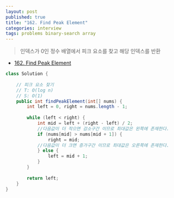 ```yaml
---
layout: post
published: true
title: "162. Find Peak Element"
categories: interview
tags: problems binary-search array
---
```


> 인덱스가 0인 정수 배열에서 피크 요소를 찾고 해당 인덱스를 반환

- [162. Find Peak Element](https://leetcode.com/problems/find-peak-element/)

```java
class Solution {
    
    // 피크 요소 찾기
    // T: O(log n)
    // S: O(1)
    public int findPeakElement(int[] nums) {
        int left = 0, right = nums.length - 1;
        
        while (left < right) {
            int mid = left + (right - left) / 2;
            //다음값이 더 작으면 감소구간 이므로 최대값은 왼쪽에 존재한다.
            if (nums[mid] > nums[mid + 1]) {
                right = mid;
            //다음값이 더 크면 증가구간 이므로 최대값은 오른쪽에 존재한다.
            } else {
                left = mid + 1;
            }
        }
        
        return left;
    }
}
```